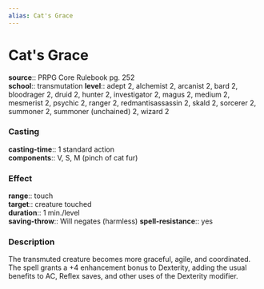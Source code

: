 ```yaml
---
alias: Cat's Grace
---
```


# Cat's Grace 

**source**:: PRPG Core Rulebook pg. 252  
**school**:: transmutation
**level**:: adept 2, alchemist 2, arcanist 2, bard 2, bloodrager 2, druid 2, hunter 2, investigator 2, magus 2, medium 2, mesmerist 2, psychic 2, ranger 2, redmantisassassin 2, skald 2, sorcerer 2, summoner 2, summoner (unchained) 2, wizard 2

### Casting 

**casting-time**:: 1 standard action  
**components**:: V, S, M (pinch of cat fur)

### Effect 

**range**:: touch  
**target**:: creature touched  
**duration**:: 1 min./level  
**saving-throw**:: Will negates (harmless)
**spell-resistance**:: yes

### Description 

The transmuted creature becomes more graceful, agile, and coordinated. The spell grants a +4 enhancement bonus to Dexterity, adding the usual benefits to AC, Reflex saves, and other uses of the Dexterity modifier.

